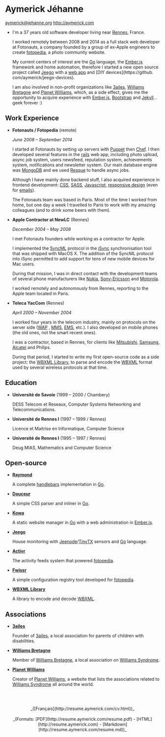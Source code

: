 Aymerick Jéhanne
================

aymerick@jehanne.org
<http://aymerick.com>

*   I'm a 37 years old software developer living near [Rennes](http://en.wikipedia.org/wiki/Rennes), France.

    I worked remotely between 2008 and 2014 as a full stack web developer at Fotonauts, a company founded by a group of ex-Apple engineers to create [fotopedia](http://www.fotopedia.com), a photo community website.

    My current centers of interest are the [Go](http://golang.org/) language, the [Ember.js](http://emberjs.com) framework and home automation, therefore I started a new   open source project called [Jeego](https://github.com/aymerick/jeego) with a [web app](https://github.com/aymerick/jeego-web) and [DIY devices](https://github.   com/aymerick/jeego-devices).

    I am also involved in non-profit organizations like [3ailes](http://www.3ailes.org), [Williams Bretagne](http://www.williams-bretagne.org) and [Planet Williams](   http://www.planet-williams.org), which, as a side effect, gives me the opportunity to acquire experience with [Ember.js](http://emberjs.com), [Bootstrap]( http://getbootstrap.com) and [Jekyll](http://jekyllrb.com)... geek forever :)


Work Experience
---------------

*   **Fotonauts / Fotopedia** (remote)

    *June 2008 – September 2014*

    I started at Fotonauts by setting up servers with [Puppet](http://puppetlabs.com) then [Chef](http://www.getchef.com). I then developed several features in the [rails](http://rubyonrails.org) web app, including photo upload, async job system, users newsfeed, reputation system, achievements system, notifications and newsletter system. Our main database engine was [MongoDB](http://www.mongodb.org) and we used [Resque](https://github.com/resque/resque) to handle async jobs.

    Although I have mainly done backend stuff, I also acquired experience in frontend development: [CSS](http://en.wikipedia.org/wiki/CSS), [SASS](http://sass-lang.com), [Javascript](http://en.wikipedia.org/wiki/JavaScript), [responsive design](http://en.wikipedia.org/wiki/Responsive_web_design) (even for [emails](http://zurb.com/ink/)).

    The Fotonauts team was based in Paris. Most of the time I worked from home, but one day a week I travelled to Paris to work with my amazing colleagues (and to drink some beers with them).


*   **Apple Contractor at NewLC** (Rennes)

    *December 2004 – May 2008*

    I met Fotonauts founders while working as a contractor for Apple.

    I implemented the [SyncML](http://en.wikipedia.org/wiki/SyncML) protocol in the [iSync](http://en.wikipedia.org/wiki/ISync) synchronisation tool that was shipped with MacOS X. The addition of the SyncML protocol into iSync permitted to add support for tens of new mobile devices for Mac users.

    During that mission, I was in direct contact with the development teams of several phone manufacturers like [Nokia](http://en.wikipedia.org/wiki/Nokia), [Sony-Ericsson](http://en.wikipedia.org/wiki/Sony_ericsson) and [Motorola](http://en.wikipedia.org/wiki/Motorola).

    I worked remotely and autonomously from Rennes, reporting to the Apple team located in Paris.


*   **Teleca YacCom** (Rennes)

    *April 2000 – November 2004*

    I worked four years in the telecom industry, mainly on protocols on the server side ([WAP](http://en.wikipedia.org/wiki/Wireless_Application_Protocol) , [MMS](http://en.wikipedia.org/wiki/Multimedia_Messaging_Service), [EMS](http://en.wikipedia.org/wiki/Enhanced_Messaging_Service), etc.). I also developed on mobile phones (the old ones, not the smart recent ones).

    I was a contractor, based in Rennes, for clients like [Mitsubishi](http://en.wikipedia.org/wiki/Trium), [Samsung](http://en.wikipedia.org/wiki/Samsung), [Alcatel](http://en.wikipedia.org/wiki/Alcatel) and Philips.

    During that period, I started to write my first open-source code as a side project: the [WBXML Library](https://github.com/aymerick/libwbxml-0.9.3), to parse and encode the [WBXML](http://en.wikipedia.org/wiki/WBXML) format used by several wireless protocols at that time.


Education
---------

*   **Université de Savoie** (1999 – 2000 / Chambery)

    DESS Telecom et Reseaux, Computer Systems Networking and Telecommunications.

*   **Université de Rennes I** (1997 – 1999 / Rennes)

    Licence et Maitrise en Informatique, Computer Science

*   **Université de Rennes I** (1995 – 1997 / Rennes)

    Deug MIAS, Mathematics and Computer Science


Open-source
-----------

*   **[Raymond](https://github.com/fotonauts/raymond)**

    A complete [handlebars](http://handlebarsjs.com) implementation in [Go](http://golang.org).

*   **[Douceur](https://github.com/fotonauts/douceur)**

    A simple CSS parser and inliner in [Go](http://golang.org).

*   **[Kowa](https://github.com/fotonauts/kowa)**

    A static website manager in [Go](http://golang.org) with a web administration in [Ember.js](http://emberjs.com).

*   **[Jeego](https://github.com/aymerick/jeego)**

    House monitoring with [Jeenode](http://jeelabs.org/)/[TinyTX](http://nathan.chantrell.net/tinytx-wireless-sensor) sensors and [Go](http://golang.org) language.

*   **[Activr](https://github.com/fotonauts/activr)**

    The activity feeds system that powered [fotopedia](http://www.fotopedia.com).

*   **[Fwissr](https://github.com/fotonauts/fwissr)**

    A simple configuration registry tool developed for [fotopedia](http://www.fotopedia.com).

*   **[WBXML Library](https://github.com/aymerick/libwbxml-0.9.3)**

    A library to encode and decode [WBXML](http://en.wikipedia.org/wiki/WBXML).


Associations
------------

*   **[3ailes](http://www.3ailes.org)**

    Founder of [3ailes](http://www.3ailes.org), a local association for parents of children with disabilities.

*   **[Williams Bretagne](http://www.williams-bretagne.org)**

    Member of [Williams Bretagne](http://www.williams-bretagne.org), a local association on [Williams Syndrome](http://en.wikipedia.org/wiki/Williams_Syndrome).

*   **[Planet Williams](http://www.planet-williams.org)**

    Creator of [Planet Williams](http://www.planet-williams.org), a website that lists the associations related to [Williams Syndrome](http://en.wikipedia.org/wiki/Williams_Syndrome) all around the world.


<br /><br />

<center>_([Français](http://resume.aymerick.com/cv.html))_</center>
<br />
<center>_(Formats: [PDF](http://resume.aymerick.com/resume.pdf) - [HTML](http://resume.aymerick.com) - [Markdown](http://resume.aymerick.com/resume.md))_</center>
